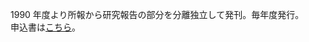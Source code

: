 1990 年度より所報から研究報告の部分を分離独立して発刊。毎年度発行。<br/>
申込書は[こちら](https://www.hi.u-tokyo.ac.jp/publication/moshikomi20220412.pdf)。
